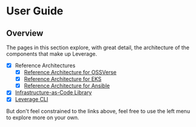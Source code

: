 # User Guide

## Overview
The pages in this section explore, with great detail, the architecture of the components that make up Leverage.

- [x] Reference Architectures
    - [x] [Reference Architecture for OSSVerse](architecture/target-architecture.md)
    - [x] [Reference Architecture for EKS](ref-architecture-eks/overview/)
    - [x] [Reference Architecture for Ansible](ref-architecture-ansible/overview/)
- [x] [Infrastructure-as-Code Library](infra-as-code-library/overview/)
- [x] [Leverage CLI](leverage-cli/overview/)

But don't feel constrained to the links above, feel free to use the left menu to explore more on your own.
